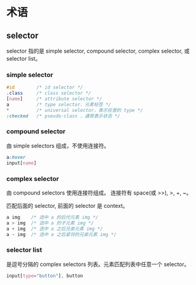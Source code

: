 # 术语

## selector

selector 指的是 simple selector, compound selector, complex selector, 或 selector list。

### simple selector

```css
#id        /* id selector */
.class     /* class selector */
[name]     /* attribute selector */
a          /* type selector，元素标签 */
*          /* universal selector，表示任意的 type */
:checked   /* pseudo-class ，通常表示状态 */
```

### compound selector

由 simple selectors 组成，不使用连接符。

```css
a:hover
input[name]
```

### complex selector

由 compound selectors 使用连接符组成。
连接符有 space(或 >>), >, +, ~。

匹配后面的 selector, 前面的 selector 是 context。

```css
a img    /* 选中 a 的后代元素 img */
a > img  /* 选中 a 的子元素 img */
a + img  /* 选中 a 之后兄弟元素 img */
a ~ img  /* 选中 a 之后紧邻的兄弟元素 img */
```

### selector list

是逗号分隔的 complex selectors 列表。元素匹配列表中任意一个 selector。

```css
input[type="button"], button
```

##
